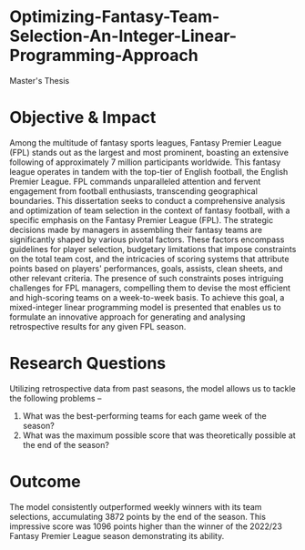 # Optimizing-Fantasy-Team-Selection-An-Integer-Linear-Programming-Approach
Master's Thesis
# Objective & Impact
Among the multitude of fantasy sports leagues, Fantasy Premier League (FPL) stands out as the largest and most prominent, boasting an extensive following of approximately 7 million participants worldwide. This fantasy league operates in tandem with the top-tier of English football, the English Premier League. FPL commands unparalleled attention and fervent engagement from football enthusiasts, transcending geographical boundaries. This dissertation seeks to conduct a comprehensive analysis and optimization of team selection in the context of fantasy football, with a specific emphasis on the Fantasy Premier League (FPL). The strategic decisions made by managers in assembling their fantasy teams are significantly shaped by various pivotal factors. These factors encompass guidelines for player selection, budgetary limitations that impose constraints on the total team cost, and the intricacies of scoring systems that attribute points based on players' performances, goals, assists, clean sheets, and other relevant criteria. The presence of such constraints poses intriguing challenges for FPL managers, compelling them to devise the most efficient and high-scoring teams on a week-to-week basis.
To achieve this goal, a mixed-integer linear programming model is presented that enables us to formulate an innovative approach for generating and analysing retrospective results for any given FPL season. 


# Research Questions
Utilizing retrospective data from past seasons, the model allows us to tackle the following problems –
1. What was the best-performing teams for each game week of the season?
2. What was the maximum possible score that was theoretically possible at the end of the season?

# Outcome

The model consistently outperformed weekly winners with its team selections, accumulating 3872 points by the end of the season. This impressive score was 1096 points higher than the winner of the 2022/23 Fantasy Premier League season demonstrating its ability.

